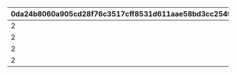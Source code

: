 |0da24b8060a905cd28f76c3517cff8531d611aae58bd3cc254988a9f537b1632|ad389944ec5d022a1cbf2b94203246bc8d9f81573c0d10d0f71d42fbcee929a3|603cf66ac45c4d2a07733866a92ad80a7a235ca7f1724595ba201452bf28261d|9a7679d7058e56e201f77dfabc431dfb5ad5bd748ece55123fd7bca742120843|73a7e00f691dc5d694da584a07f5349f001372129dfba854cb747a8afc7f6202|1be012c5f3ae624195016780d3dc689a5d13f9285a396de184a111ea248f2799|6347bb72c1f83fa11017ea50221873d6e8bc3666dd8937f0451c694eedf74773|2a2de560a92d852c8fd8dbfab6c91dcbc4feaee8ba28f8da09fc7bfafee845e0|74dbc4c735d8604eabc297e763129caee70f402c03de3abb844367aa62037470|7c1614fbe985a6665a079df9f075cbcc21a52d02ad8a3081babe8f13fedc3c87|dac7415dfd6235a2a9e33292152812bd32f0a5d4fbbd1436e79b01a286b19429|23939ae4b81faa82edf1d4c2645c36aec9654292cba595dc945833fb1eae8a3d|b83f38cdde94035d4bca88ccb001fdb3c8c42d633b10dd11227e62176518625f|28d970370c1f271288a00e63948936043d91e8ac549b58d62da0ff78bf08056b|d8ffc33fdb956b5bc00a2d5f42f4ab34da268ff6c11092aea6dc27f901b605aa|b4dffa0eb08f27da3d3ba14df14f339354b7d9eeaa4bd29944fd1b8492b94802|
| --- | --- | --- | --- | --- | --- | --- | --- | --- | --- | --- | --- | --- | --- | --- | --- |
|2|2|20003|1001|0|25|0|1500|94002|23001|2500000|8|20|91002|0|12|
|2|2|20003|1002|0|25|0|1500|94002|23001|2500000|8|20|91002|0|12|
|2|2|20003|1003|0|25|0|1500|94002|23001|2500000|8|20|91002|0|12|
|2|2|20003|1004|0|25|0|1500|94002|23001|2500000|8|20|91002|0|12|